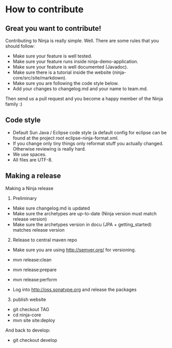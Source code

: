 How to contribute
=================

Great you want to contribute!
-----------------------------

Contributing to Ninja is really simple. Well. There are some rules that you should follow:

- Make sure your feature is well tested.
- Make sure your feature runs inside ninja-demo-application.
- Make sure your feature is well documented (Javadoc).
- Make sure there is a tutorial inside the website (ninja-core/src/site/markdown).
- Make sure you are following the code style below.
- Add your changes to changelog.md and your name to team.md.

Then send us a pull request and you become a happy member of the Ninja family :)


Code style
----------

- Default Sun Java / Eclipse code style (a default config for eclipse can be found at the project root eclipse-ninja-format.xml.
- If you change only tiny things only reformat stuff you actually changed. Otherwise reviewing is really hard.
- We use spaces.
- All files are UTF-8.


Making a release
-----------------

Making a Ninja release
 
1) Preliminary

- Make sure changelog.md is updated
- Make sure the archetypes are up-to-date (Ninja version must match release version)
- Make sure the archetypes version in docu (JPA + getting_started) matches release version

2) Release to central maven repo

- Make sure you are using http://semver.org/ for versioning.

- mvn release:clean
- mvn release:prepare
- mvn release:perform
- Log into http://oss.sonatype.org and release the packages

3) publish website

- git checkout TAG
- cd ninja-core
- mvn site site:deploy

And back to develop:

- git checkout develop
